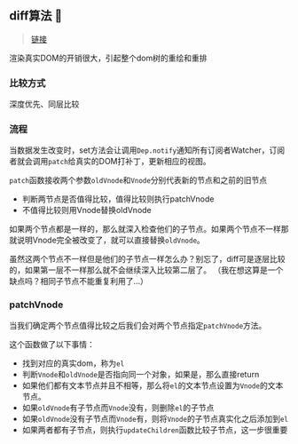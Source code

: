 ## diff算法 🐍
> [链接](https://juejin.cn/post/6844903607913938951#heading-7)

渲染真实DOM的开销很大，引起整个dom树的重绘和重排

### 比较方式
深度优先、同层比较

### 流程
当数据发生改变时，set方法会让调用`Dep.notify`通知所有订阅者Watcher，订阅者就会调用`patch`给真实的DOM打补丁，更新相应的视图。

`patch`函数接收两个参数`oldVnode`和`Vnode`分别代表新的节点和之前的旧节点
* 判断两节点是否值得比较，值得比较则执行patchVnode
* 不值得比较则用Vnode替换oldVnode

如果两个节点都是一样的，那么就深入检查他们的子节点。如果两个节点不一样那就说明Vnode完全被改变了，就可以直接替换`oldVnode`。

虽然这两个节点不一样但是他们的子节点一样怎么办？别忘了，diff可是逐层比较的，如果第一层不一样那么就不会继续深入比较第二层了。
（我在想这算是一个缺点吗？相同子节点不能重复利用了...）

### patchVnode
当我们确定两个节点值得比较之后我们会对两个节点指定`patchVnode`方法。

这个函数做了以下事情：
+ 找到对应的真实dom，称为`el`
+ 判断`Vnode`和`oldVnode`是否指向同一个对象，如果是，那么直接return
+ 如果他们都有文本节点并且不相等，那么将`el`的文本节点设置为`Vnode`的文本节点。
+ 如果`oldVnode`有子节点而`Vnode`没有，则删除`el`的子节点
+ 如果`oldVnode`没有子节点而`Vnode`有，则将`Vnode`的子节点真实化之后添加到`el`
+ 如果两者都有子节点，则执行`updateChildren`函数比较子节点，这一步很重要


